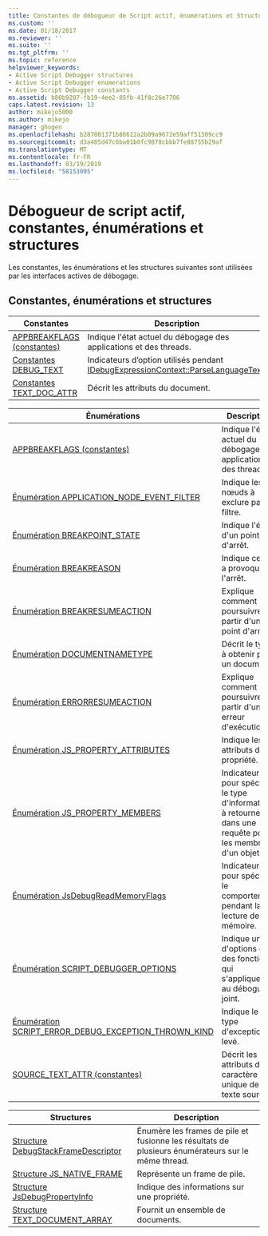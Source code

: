 ```yaml
---
title: Constantes de débogueur de Script actif, énumérations et Structures | Microsoft Docs
ms.custom: ''
ms.date: 01/18/2017
ms.reviewer: ''
ms.suite: ''
ms.tgt_pltfrm: ''
ms.topic: reference
helpviewer_keywords:
- Active Script Debugger structures
- Active Script Debugger enumerations
- Active Script Debugger constants
ms.assetid: b80b9207-fb19-4ee2-85fb-41f8c26e7706
caps.latest.revision: 13
author: mikejo5000
ms.author: mikejo
manager: ghogen
ms.openlocfilehash: b287001371b80612a2b09a9672e59aff51309cc9
ms.sourcegitcommit: d3a485d47c6ba01b0fc9878cbbb7fe88755b29af
ms.translationtype: MT
ms.contentlocale: fr-FR
ms.lasthandoff: 03/19/2019
ms.locfileid: "58153095"
---
```

# <a name="active-script-debugger-constants-enumerations-and-structures"></a>Débogueur de script actif, constantes, énumérations et structures
Les constantes, les énumérations et les structures suivantes sont utilisées par les interfaces actives de débogage.  
  
## <a name="constants-enumerations-and-structures"></a>Constantes, énumérations et structures  
  
|Constantes|Description|  
|---------------|-----------------|  
|[APPBREAKFLAGS (constantes)](../../winscript/reference/appbreakflags-enumeration.md)|Indique l'état actuel du débogage des applications et des threads.|  
|[Constantes DEBUG_TEXT](../../winscript/reference/debug-text-constants.md)|Indicateurs d’option utilisés pendant [IDebugExpressionContext::ParseLanguageText](../../winscript/reference/idebugexpressioncontext-parselanguagetext.md).|  
|[Constantes TEXT_DOC_ATTR](../../winscript/reference/text-doc-attr-constants.md)|Décrit les attributs du document.|  
  
|Énumérations|Description|  
|------------------|-----------------|  
|[APPBREAKFLAGS (constantes)](../../winscript/reference/appbreakflags-enumeration.md)|Indique l'état actuel du débogage des applications et des threads.|  
|[Énumération APPLICATION_NODE_EVENT_FILTER](../../winscript/reference/application-node-event-filter-enumeration.md)|Indique les nœuds à exclure par un filtre.|  
|[Énumération BREAKPOINT_STATE](../../winscript/reference/breakpoint-state-enumeration.md)|Indique l'état d'un point d'arrêt.|  
|[Énumération BREAKREASON](../../winscript/reference/breakreason-enumeration.md)|Indique ce qui a provoqué l'arrêt.|  
|[Énumération BREAKRESUMEACTION](../../winscript/reference/breakresumeaction-enumeration.md)|Explique comment poursuivre à partir d'un point d'arrêt.|  
|[Énumération DOCUMENTNAMETYPE](../../winscript/reference/documentnametype-enumeration.md)|Décrit le type à obtenir pour un document.|  
|[Énumération ERRORRESUMEACTION](../../winscript/reference/errorresumeaction-enumeration.md)|Explique comment poursuivre à partir d'une erreur d'exécution.|  
|[Énumération JS_PROPERTY_ATTRIBUTES](../../winscript/reference/js-property-attributes-enumeration.md)|Indique les attributs d'une propriété.|  
|[Énumération JS_PROPERTY_MEMBERS](../../winscript/reference/js-property-members-enumeration.md)|Indicateurs pour spécifier le type d'informations à retourner dans une requête pour les membres d'un objet.|  
|[Énumération JsDebugReadMemoryFlags](../../winscript/reference/jsdebugreadmemoryflags-enumeration.md)|Indicateurs pour spécifier le comportement pendant la lecture de la mémoire.|  
|[Énumération SCRIPT_DEBUGGER_OPTIONS](../../winscript/reference/script-debugger-options-enumeration.md)|Indique un jeu d'options ou des fonctions qui s'appliquent au débogueur joint.|  
|[Énumération SCRIPT_ERROR_DEBUG_EXCEPTION_THROWN_KIND](../../winscript/reference/script-error-debug-exception-thrown-kind-enumeration.md)|Indique le type d'exception levé.|  
|[SOURCE_TEXT_ATTR (constantes)](../../winscript/reference/source-text-attr-enumeration.md)|Décrit les attributs d'un caractère unique de texte source.|  
  
|Structures|Description|  
|----------------|-----------------|  
|[Structure DebugStackFrameDescriptor](../../winscript/reference/debugstackframedescriptor-structure.md)|Énumère les frames de pile et fusionne les résultats de plusieurs énumérateurs sur le même thread.|  
|[Structure JS_NATIVE_FRAME](../../winscript/reference/js-native-frame-structure.md)|Représente un frame de pile.|  
|[Structure JsDebugPropertyInfo](../../winscript/reference/jsdebugpropertyinfo-structure.md)|Indique des informations sur une propriété.|  
|[Structure TEXT_DOCUMENT_ARRAY](../../winscript/reference/text-document-array-structure.md)|Fournit un ensemble de documents.|